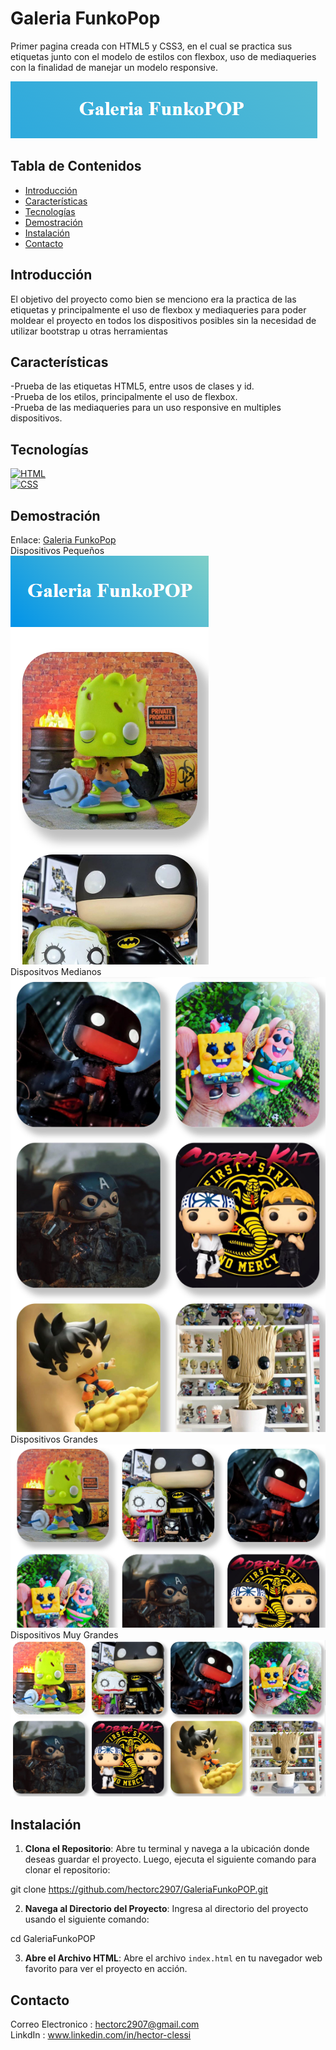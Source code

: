# Galeria FunkoPop

Primer pagina creada con HTML5 y CSS3, en el cual se practica sus etiquetas junto con el modelo de estilos con flexbox, uso de mediaqueries con la finalidad de manejar un modelo responsive.

![](https://github.com/hectorc2907/GaleriaFunkoPOP/blob/readme/img/capturas/logoReadme.PNG)

## Tabla de Contenidos

- [Introducción](#introducción)
- [Características](#características)
- [Tecnologías](#tecnologías)
- [Demostración](#demostración)
- [Instalación](#instalación)
- [Contacto](#contacto)

## Introducción

El objetivo del proyecto como bien se menciono era la practica de las etiquetas y principalmente el uso de flexbox y mediaqueries para poder moldear el proyecto en todos los dispositivos posibles sin la necesidad de utilizar bootstrap u otras herramientas

## Características

-Prueba de las etiquetas HTML5, entre usos de clases y id.  
-Prueba de los etilos, principalmente el uso de flexbox.  
-Prueba de las mediaqueries para un uso responsive en multiples dispositivos.  

## Tecnologías

[![HTML](https://img.shields.io/badge/-HTML-orange?style=flat&logo=html5&logoColor=white)](https://www.w3.org/TR/html52/)  
[![CSS](https://img.shields.io/badge/-CSS-blue?style=flat&logo=css3&logoColor=white)](https://www.w3.org/Style/CSS/)  
## Demostración

Enlace:
[Galeria FunkoPop](https://galeriafunkopophac.netlify.app/)  
Dispositivos Pequeños  
![Dispositivos Pequeños](https://github.com/hectorc2907/GaleriaFunkoPOP/blob/readme/img/capturas/Small.PNG)  
Dispositvos Medianos  
![Dispositivos Medianos](https://github.com/hectorc2907/GaleriaFunkoPOP/blob/readme/img/capturas/Medium.PNG)  
Dispositivos Grandes  
![Dispositivos Grandes](https://github.com/hectorc2907/GaleriaFunkoPOP/blob/readme/img/capturas/Large.PNG)  
Dispositivos Muy Grandes  
![Dispositivos Muy Grandes](https://github.com/hectorc2907/GaleriaFunkoPOP/blob/readme/img/capturas/XLarge.PNG)

## Instalación

1. **Clona el Repositorio**: Abre tu terminal y navega a la ubicación donde deseas guardar el proyecto. Luego, ejecuta el siguiente comando para clonar el repositorio:
    
git clone https://github.com/hectorc2907/GaleriaFunkoPOP.git
    
2. **Navega al Directorio del Proyecto**: Ingresa al directorio del proyecto usando el siguiente comando:
    
cd GaleriaFunkoPOP
    
3. **Abre el Archivo HTML**: Abre el archivo `index.html` en tu navegador web favorito para ver el proyecto en acción.

## Contacto

Correo Electronico : hectorc2907@gmail.com    
LinkdIn : www.linkedin.com/in/hector-clessi